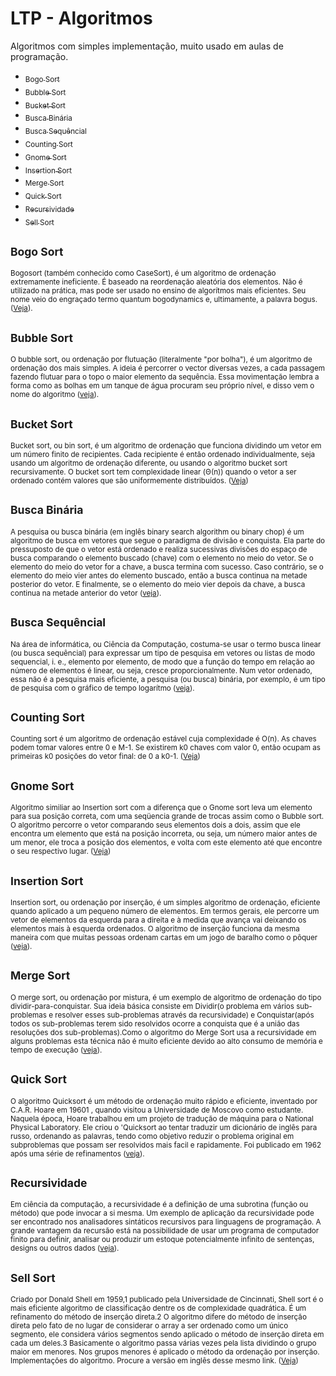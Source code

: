 # LTP - Algoritmos
Algoritmos com simples implementação, muito usado em aulas de programação.

- [<sub>Bogo Sort</sub>](#bogo-sort)
- [<sub>Bubble Sort</sub>](#bubble-sort)
- [<sub>Bucket Sort</sub>](#bucket-sort)
- [<sub>Busca Binária</sub>](#busca-binária)
- [<sub>Busca Sequêncial</sub>](#busca-sequêncial)
- [<sub>Counting Sort</sub>](#counting-sort)
- [<sub>Gnome Sort</sub>](#gnome-sort)
- [<sub>Insertion Sort</sub>](#insertion-sort)
- [<sub>Merge Sort</sub>](#merge-sort)
- [<sub>Quick Sort</sub>](#quick-sort)
- [<sub>Recursividade</sub>](#recursividade)
- [<sub>Sell Sort</sub>](#sell-sort)

## <sub>Bogo Sort</sub>
<sub>Bogosort (também conhecido como CaseSort), é um algoritmo de ordenação extremamente ineficiente. É baseado na reordenação aleatória dos elementos. Não é utilizado na prática, mas pode ser usado no ensino de algorítmos mais eficientes. Seu nome veio do engraçado termo quantum bogodynamics e, ultimamente, a palavra bogus. ([Veja](https://github.com/albertocerqueira/logica-tecnica-programacao/blob/master/src/br/com/logica/tecnicas/programacao/algoritmos/BogoSort.java "Veja")).</sub>

## <sub>Bubble Sort</sub>
<sub>O bubble sort, ou ordenação por flutuação (literalmente "por bolha"), é um algoritmo de ordenação dos mais simples. A ideia é percorrer o vector diversas vezes, a cada passagem fazendo flutuar para o topo o maior elemento da sequência. Essa movimentação lembra a forma como as bolhas em um tanque de água procuram seu próprio nível, e disso vem o nome do algoritmo ([veja](https://github.com/albertocerqueira/logica-tecnica-programacao/blob/master/src/br/com/logica/tecnicas/programacao/algoritmos/BubbleSort.java "veja")).</sub>

## <sub>Bucket Sort</sub>
<sub>Bucket sort, ou bin sort, é um algoritmo de ordenação que funciona dividindo um vetor em um número finito de recipientes. Cada recipiente é então ordenado individualmente, seja usando um algoritmo de ordenação diferente, ou usando o algoritmo bucket sort recursivamente. O bucket sort tem complexidade linear (Θ(n)) quando o vetor a ser ordenado contém valores que são uniformemente distribuídos. ([Veja](https://github.com/albertocerqueira/logica-tecnica-programacao/blob/master/src/br/com/logica/tecnicas/programacao/algoritmos/BucketSort.java "Veja"))</sub>

## <sub>Busca Binária</sub>
<sub>A pesquisa ou busca binária (em inglês binary search algorithm ou binary chop) é um algoritmo de busca em vetores que segue o paradigma de divisão e conquista. Ela parte do pressuposto de que o vetor está ordenado e realiza sucessivas divisões do espaço de busca comparando o elemento buscado (chave) com o elemento no meio do vetor. Se o elemento do meio do vetor for a chave, a busca termina com sucesso. Caso contrário, se o elemento do meio vier antes do elemento buscado, então a busca continua na metade posterior do vetor. E finalmente, se o elemento do meio vier depois da chave, a busca continua na metade anterior do vetor ([veja](https://github.com/albertocerqueira/logica-tecnica-programacao/blob/master/src/br/com/logica/tecnicas/programacao/algoritmos/BuscaBinaria.java "veja")).</sub>

## <sub>Busca Sequêncial</sub>
<sub>Na área de informática, ou Ciência da Computação, costuma-se usar o termo busca linear (ou busca sequêncial) para expressar um tipo de pesquisa em vetores ou listas de modo sequencial, i. e., elemento por elemento, de modo que a função do tempo em relação ao número de elementos é linear, ou seja, cresce proporcionalmente. Num vetor ordenado, essa não é a pesquisa mais eficiente, a pesquisa (ou busca) binária, por exemplo, é um tipo de pesquisa com o gráfico de tempo logarítmo ([veja](https://github.com/albertocerqueira/logica-tecnica-programacao/blob/master/src/br/com/logica/tecnicas/programacao/algoritmos/BuscaSequencial.java "veja")).</sub>

## <sub>Counting Sort</sub>
<sub>Counting sort é um algoritmo de ordenação estável cuja complexidade é O(n). As chaves podem tomar valores entre 0 e M-1. Se existirem k0 chaves com valor 0, então ocupam as primeiras k0 posições do vetor final: de 0 a k0-1. ([Veja](https://github.com/albertocerqueira/logica-tecnica-programacao/blob/master/src/br/com/logica/tecnicas/programacao/algoritmos/CountingSort.java "Veja"))</sub>

## <sub>Gnome Sort</sub>
<sub>Algoritmo similiar ao Insertion sort com a diferença que o Gnome sort leva um elemento para sua posição correta, com uma seqüencia grande de trocas assim como o Bubble sort.</sub>
<sub>O algoritmo percorre o vetor comparando seus elementos dois a dois, assim que ele encontra um elemento que está na posição incorreta, ou seja, um número maior antes de um menor, ele troca a posição dos elementos, e volta com este elemento até que encontre o seu respectivo lugar. ([Veja](https://github.com/albertocerqueira/logica-tecnica-programacao/blob/master/src/br/com/logica/tecnicas/programacao/algoritmos/GnomeSort.java "Veja"))</sub>

## <sub>Insertion Sort</sub>
<sub>Insertion sort, ou ordenação por inserção, é um simples algoritmo de ordenação, eficiente quando aplicado a um pequeno número de elementos. Em termos gerais, ele percorre um vetor de elementos da esquerda para a direita e à medida que avança vai deixando os elementos mais à esquerda ordenados. O algoritmo de inserção funciona da mesma maneira com que muitas pessoas ordenam cartas em um jogo de baralho como o pôquer ([veja](https://github.com/albertocerqueira/logica-tecnica-programacao/blob/master/src/br/com/logica/tecnicas/programacao/algoritmos/InsertionSort.java "veja")).</sub>

## <sub>Merge Sort</sub>
<sub>O merge sort, ou ordenação por mistura, é um exemplo de algoritmo de ordenação do tipo dividir-para-conquistar. Sua ideia básica consiste em Dividir(o problema em vários sub-problemas e resolver esses sub-problemas através da recursividade) e Conquistar(após todos os sub-problemas terem sido resolvidos ocorre a conquista que é a união das resoluções dos sub-problemas).Como o algoritmo do Merge Sort usa a recursividade em alguns problemas esta técnica não é muito eficiente devido ao alto consumo de memória e tempo de execução ([veja](https://github.com/albertocerqueira/logica-tecnica-programacao/blob/master/src/br/com/logica/tecnicas/programacao/algoritmos/MergeSort.java "veja")).</sup>

## <sub>Quick Sort</sub>
<sub>O algoritmo Quicksort é um método de ordenação muito rápido e eficiente, inventado por C.A.R. Hoare em 19601 , quando visitou a Universidade de Moscovo como estudante. Naquela época, Hoare trabalhou em um projeto de tradução de máquina para o National Physical Laboratory. Ele criou o 'Quicksort ao tentar traduzir um dicionário de inglês para russo, ordenando as palavras, tendo como objetivo reduzir o problema original em subproblemas que possam ser resolvidos mais facil e rapidamente. Foi publicado em 1962 após uma série de refinamentos ([veja](https://github.com/albertocerqueira/logica-tecnica-programacao/blob/master/src/br/com/logica/tecnicas/programacao/algoritmos/QuickSort.java "veja")).</sub>

## <sub>Recursividade</sub>
<sub>Em ciência da computação, a recursividade é a definição de uma subrotina (função ou método) que pode invocar a si mesma. Um exemplo de aplicação da recursividade pode ser encontrado nos analisadores sintáticos recursivos para linguagens de programação. A grande vantagem da recursão está na possibilidade de usar um programa de computador finito para definir, analisar ou produzir um estoque potencialmente infinito de sentenças, designs ou outros dados ([veja](https://github.com/albertocerqueira/logica-tecnica-programacao/blob/master/src/br/com/logica/tecnicas/programacao/algoritmos/Recursividade.java "veja")).</sub>

## <sub>Sell Sort</sub>
<sub>Criado por Donald Shell em 1959,1 publicado pela Universidade de Cincinnati, Shell sort é o mais eficiente algoritmo de classificação dentre os de complexidade quadrática. É um refinamento do método de inserção direta.2 O algoritmo difere do método de inserção direta pelo fato de no lugar de considerar o array a ser ordenado como um único segmento, ele considera vários segmentos sendo aplicado o método de inserção direta em cada um deles.3 Basicamente o algoritmo passa várias vezes pela lista dividindo o grupo maior em menores. Nos grupos menores é aplicado o método da ordenação por inserção. Implementações do algoritmo. Procure a versão em inglês desse mesmo link. ([Veja](https://github.com/albertocerqueira/logica-tecnica-programacao/blob/master/src/br/com/logica/tecnicas/programacao/algoritmos/SellSort.java "Veja"))</sub>
